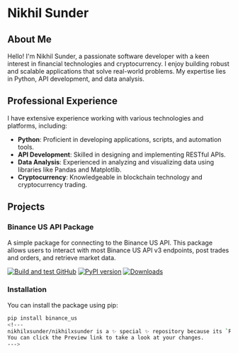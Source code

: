 # Nikhil Sunder

## About Me

Hello! I'm Nikhil Sunder, a passionate software developer with a keen interest in financial technologies and cryptocurrency. I enjoy building robust and scalable applications that solve real-world problems. My expertise lies in Python, API development, and data analysis.

## Professional Experience

I have extensive experience working with various technologies and platforms, including:

- **Python**: Proficient in developing applications, scripts, and automation tools.
- **API Development**: Skilled in designing and implementing RESTful APIs.
- **Data Analysis**: Experienced in analyzing and visualizing data using libraries like Pandas and Matplotlib.
- **Cryptocurrency**: Knowledgeable in blockchain technology and cryptocurrency trading.

## Projects

### Binance US API Package

A simple package for connecting to the Binance US API. This package allows users to interact with most Binance US API v3 endpoints, post trades and orders, and retrieve market data.

[![Build and test GitHub](https://github.com/nikhilxsunder/binance_us/actions/workflows/main.yml/badge.svg)](https://github.com/nikhilxsunder/binance_us/actions)
[![PyPI version](https://img.shields.io/pypi/v/binance_us.svg)](https://pypi.org/project/binance_us/)
[![Downloads](https://img.shields.io/pypi/dm/binance_us.svg)](https://pypi.org/project/binance_us/)

### Installation

You can install the package using pip:

```sh
pip install binance_us
<!---
nikhilxsunder/nikhilxsunder is a ✨ special ✨ repository because its `README.md` (this file) appears on your GitHub profile.
You can click the Preview link to take a look at your changes.
--->

